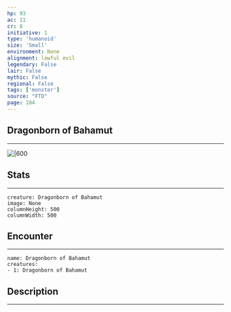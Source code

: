 ```yaml
---
hp: 93
ac: 11
cr: 8
initiative: 1
type: 'humanoid'    
size: 'Small'
environment: None
alignment: lawful evil
legendary: False
lair: False
mythic: False
regional: False
tags: ['monster']
source: "FTD"
page: 184
---
```


## Dragonborn of Bahamut
---

![|600](D:/Program%20Files/5e.tools/img/bestiary/FTD/Dragonborn%20of%20Bahamut.webp)

## Stats
---

```statblock
creature: Dragonborn of Bahamut
image: None
columnHeight: 500
columnWidth: 500
```

## Encounter
---

```encounter-table
name: Dragonborn of Bahamut
creatures:
- 1: Dragonborn of Bahamut
```

## Description
---




